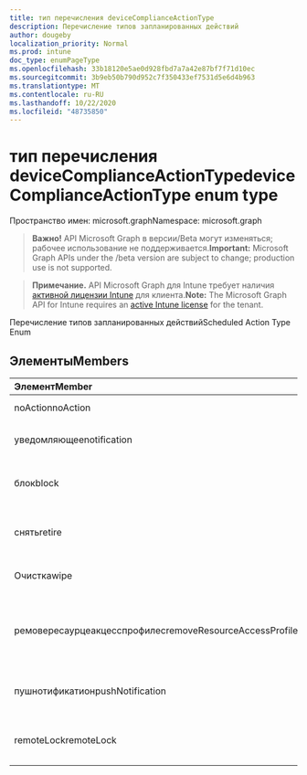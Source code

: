 ```yaml
---
title: тип перечисления deviceComplianceActionType
description: Перечисление типов запланированных действий
author: dougeby
localization_priority: Normal
ms.prod: intune
doc_type: enumPageType
ms.openlocfilehash: 33b18120e5ae0d928fbd7a7a42e87bf7f71d10ec
ms.sourcegitcommit: 3b9eb50b790d952c7f350433ef7531d5e6d4b963
ms.translationtype: MT
ms.contentlocale: ru-RU
ms.lasthandoff: 10/22/2020
ms.locfileid: "48735850"
---
```

# <a name="devicecomplianceactiontype-enum-type"></a><span data-ttu-id="67eb2-103">тип перечисления deviceComplianceActionType</span><span class="sxs-lookup"><span data-stu-id="67eb2-103">deviceComplianceActionType enum type</span></span>

<span data-ttu-id="67eb2-104">Пространство имен: microsoft.graph</span><span class="sxs-lookup"><span data-stu-id="67eb2-104">Namespace: microsoft.graph</span></span>

> <span data-ttu-id="67eb2-105">**Важно!** API Microsoft Graph в версии/Beta могут изменяться; рабочее использование не поддерживается.</span><span class="sxs-lookup"><span data-stu-id="67eb2-105">**Important:** Microsoft Graph APIs under the /beta version are subject to change; production use is not supported.</span></span>

> <span data-ttu-id="67eb2-106">**Примечание.** API Microsoft Graph для Intune требует наличия [активной лицензии Intune](https://go.microsoft.com/fwlink/?linkid=839381) для клиента.</span><span class="sxs-lookup"><span data-stu-id="67eb2-106">**Note:** The Microsoft Graph API for Intune requires an [active Intune license](https://go.microsoft.com/fwlink/?linkid=839381) for the tenant.</span></span>

<span data-ttu-id="67eb2-107">Перечисление типов запланированных действий</span><span class="sxs-lookup"><span data-stu-id="67eb2-107">Scheduled Action Type Enum</span></span>

## <a name="members"></a><span data-ttu-id="67eb2-108">Элементы</span><span class="sxs-lookup"><span data-stu-id="67eb2-108">Members</span></span>
|<span data-ttu-id="67eb2-109">Элемент</span><span class="sxs-lookup"><span data-stu-id="67eb2-109">Member</span></span>|<span data-ttu-id="67eb2-110">Значение</span><span class="sxs-lookup"><span data-stu-id="67eb2-110">Value</span></span>|<span data-ttu-id="67eb2-111">Описание</span><span class="sxs-lookup"><span data-stu-id="67eb2-111">Description</span></span>|
|:---|:---|:---|
|<span data-ttu-id="67eb2-112">noAction</span><span class="sxs-lookup"><span data-stu-id="67eb2-112">noAction</span></span>|<span data-ttu-id="67eb2-113">нуль</span><span class="sxs-lookup"><span data-stu-id="67eb2-113">0</span></span>|<span data-ttu-id="67eb2-114">Без действий</span><span class="sxs-lookup"><span data-stu-id="67eb2-114">No Action</span></span>|
|<span data-ttu-id="67eb2-115">уведомляющее</span><span class="sxs-lookup"><span data-stu-id="67eb2-115">notification</span></span>|<span data-ttu-id="67eb2-116">1,1</span><span class="sxs-lookup"><span data-stu-id="67eb2-116">1</span></span>|<span data-ttu-id="67eb2-117">Уведомление об отправке</span><span class="sxs-lookup"><span data-stu-id="67eb2-117">Send Notification</span></span>|
|<span data-ttu-id="67eb2-118">блок</span><span class="sxs-lookup"><span data-stu-id="67eb2-118">block</span></span>|<span data-ttu-id="67eb2-119">2</span><span class="sxs-lookup"><span data-stu-id="67eb2-119">2</span></span>|<span data-ttu-id="67eb2-120">Блокировка устройства в AAD</span><span class="sxs-lookup"><span data-stu-id="67eb2-120">Block the device in AAD</span></span>|
|<span data-ttu-id="67eb2-121">снять</span><span class="sxs-lookup"><span data-stu-id="67eb2-121">retire</span></span>|<span data-ttu-id="67eb2-122">4</span><span class="sxs-lookup"><span data-stu-id="67eb2-122">3</span></span>|<span data-ttu-id="67eb2-123">Прекращение использования устройства</span><span class="sxs-lookup"><span data-stu-id="67eb2-123">Retire the device</span></span>|
|<span data-ttu-id="67eb2-124">Очистка</span><span class="sxs-lookup"><span data-stu-id="67eb2-124">wipe</span></span>|<span data-ttu-id="67eb2-125">4 </span><span class="sxs-lookup"><span data-stu-id="67eb2-125">4</span></span>|<span data-ttu-id="67eb2-126">Очистка устройства</span><span class="sxs-lookup"><span data-stu-id="67eb2-126">Wipe the device</span></span>|
|<span data-ttu-id="67eb2-127">ремовересаурцеакцесспрофилес</span><span class="sxs-lookup"><span data-stu-id="67eb2-127">removeResourceAccessProfiles</span></span>|<span data-ttu-id="67eb2-128">5 </span><span class="sxs-lookup"><span data-stu-id="67eb2-128">5</span></span>|<span data-ttu-id="67eb2-129">Удаление профилей доступа к ресурсам с устройства</span><span class="sxs-lookup"><span data-stu-id="67eb2-129">Remove Resource Access Profiles from the device</span></span>|
|<span data-ttu-id="67eb2-130">пушнотификатион</span><span class="sxs-lookup"><span data-stu-id="67eb2-130">pushNotification</span></span>|<span data-ttu-id="67eb2-131">9 </span><span class="sxs-lookup"><span data-stu-id="67eb2-131">9</span></span>|<span data-ttu-id="67eb2-132">Отправка push-уведомления на устройство</span><span class="sxs-lookup"><span data-stu-id="67eb2-132">Send push notification to device</span></span>|
|<span data-ttu-id="67eb2-133">remoteLock</span><span class="sxs-lookup"><span data-stu-id="67eb2-133">remoteLock</span></span>|<span data-ttu-id="67eb2-134">10 </span><span class="sxs-lookup"><span data-stu-id="67eb2-134">10</span></span>|<span data-ttu-id="67eb2-135">Удаленная блокировка устройства</span><span class="sxs-lookup"><span data-stu-id="67eb2-135">Remotely lock the device</span></span>|





